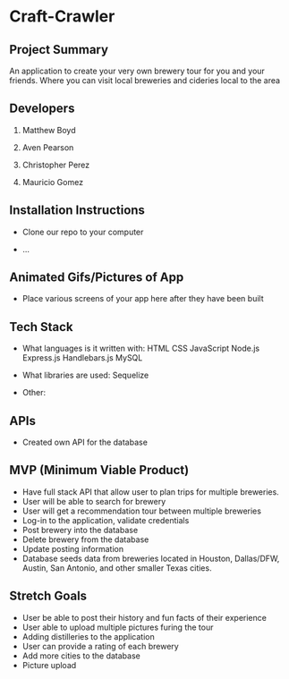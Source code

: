 # Craft-Crawler

## Project Summary

An application to create your very own brewery tour for you and your friends. Where you can visit local breweries and cideries local to the area


## Developers

1. Matthew Boyd

2. Aven Pearson

3. Christopher Perez

4. Mauricio Gomez

## Installation Instructions

- Clone our repo to your computer

- ...


## Animated Gifs/Pictures of App

- Place various screens of your app here after they have been built

## Tech Stack

- What languages is it written with: 
HTML
CSS
JavaScript
Node.js
Express.js
Handlebars.js
MySQL


- What libraries are used: 
Sequelize

- Other: 


## APIs

- Created own API for the database


## MVP (Minimum Viable Product)

-  Have full stack API that allow user to plan trips for multiple breweries.
-  User will be able to search for brewery
-  User will get a recommendation tour between multiple breweries
-  Log-in to the application, validate credentials
-  Post brewery into the database 
-  Delete brewery from the database
-  Update posting information
-  Database seeds data from breweries located in Houston, Dallas/DFW, Austin, San Antonio, and other smaller Texas cities.
   

## Stretch Goals
- User be able to post their history and fun facts of their experience
- User able to upload multiple pictures furing the tour
- Adding distilleries to the application
- User can provide a rating of each brewery
- Add more cities to the database
- Picture upload

## 
